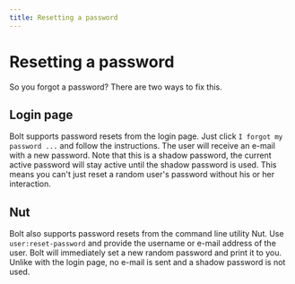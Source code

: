 ```yaml
---
title: Resetting a password
---
```

Resetting a password
====================

So you forgot a password? There are two ways to fix this.

Login page
----------

Bolt supports password resets from the login page. Just click `I forgot my password ...` and follow
the instructions. The user will receive an e-mail with a new password. Note that this is a shadow
password, the current active password will stay active until the shadow password is used.
This means you can't just reset a random user's password without his or her interaction.

Nut
---

Bolt also supports password resets from the command line utility Nut. Use `user:reset-password` and
provide the username or e-mail address of the user. Bolt will immediately set a new random password and
print it to you. Unlike with the login page, no e-mail is sent and a shadow password is not used.
